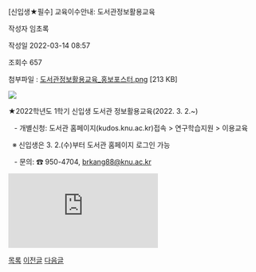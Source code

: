 



[신입생★필수] 교육이수안내: 도서관정보활용교육





작성자
임초록


작성일
2022-03-14 08:57


조회수
657


첨부파일 : [도서관정보활용교육\_홍보포스터.png](https://computer.knu.ac.kr/pack/bbs/down.php?f_name=Q0dUVllEWFdfVHhLdxQZblNKQg==&o_name=도서관정보활용교육_홍보포스터.png&tbl=Site_BBS_25) [213 KB]


![](/pack/bbs/uploads/Site_BBS_25/120220314085708.png)  
  
﻿﻿﻿﻿﻿﻿★2022학년도 1학기 신입생 도서관 정보활용교육(2022. 3. 2.~)  


   - 개별신청: 도서관 홈페이지(kudos.knu.ac.kr)접속 > 연구학습지원 > 이용교육

  ※ 신입생은 3. 2.(수)부터 도서관 홈페이지 로그인 가능

   - 문의: ☎ 950-4704, brkang88@knu.ac.kr﻿

  


![](https://cse.knu.ac.krhttps://computer.knu.ac.kr/pack/bbs/down.php?f_name=Q0dUVllEWFdfVHhLdxQZblNKQg==&o_name=%EB%8F%84%EC%84%9C%EA%B4%80%EC%A0%95%EB%B3%B4%ED%99%9C%EC%9A%A9%EA%B5%90%EC%9C%A1_%ED%99%8D%EB%B3%B4%ED%8F%AC%EC%8A%A4%ED%84%B0.png&tbl=Site_BBS_25)  


  








[목록](https://computer.knu.ac.kr/06_sub/02_sub.html?key=&keyfield=&category=&page=1&bbs_code=Site_BBS_25)
[이전글](https://computer.knu.ac.kr/06_sub/02_sub.html?bbs_cmd=view&page=1&key=&keyfield=&category=&no=3718&bbs_code=Site_BBS_25)
[다음글](https://computer.knu.ac.kr/06_sub/02_sub.html?bbs_cmd=view&page=1&key=&keyfield=&category=&no=3720&bbs_code=Site_BBS_25)




